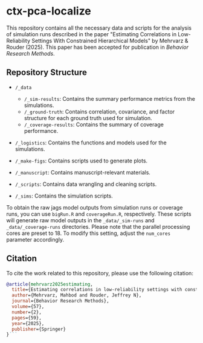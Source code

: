 # ctx-pca-localize

This repository contains all the necessary data and scripts for the analysis of simulation runs described in the paper "Estimating Correlations in Low-Reliability Settings With Constrained Hierarchical Models" by Mehrvarz & Rouder (2025). This paper has been accepted for publication in *Behavior Research Methods*.

## Repository Structure

- `/_data`
  - `/_sim-results`: Contains the summary performance metrics from the simulations.
  - `/_ground-truth`: Contains correlation, covariance, and factor structure for each ground truth used for simulation.
  - `/_coverage-results`: Contains the summary of coverage performance.

- `/_logistics`: Contains the functions and models used for the simulations.

- `/_make-figs`: Contains scripts used to generate plots.

- `/_manuscript`: Contains manuscript-relevant materials.

- `/_scripts`: Contains data wrangling and cleaning scripts.

- `/_sims`: Contains the simulation scripts.

To obtain the raw jags model outputs from simulation runs or coverage runs, you can use `bigRun.R` and `coverageRun.R`, respectively. These scripts will generate raw model outputs in the `_data/_sim-runs` and `_data/_coverage-runs` directories. Please note that the parallel processing cores are preset to 18. To modify this setting, adjust the `num_cores` parameter accordingly.

## Citation

To cite the work related to this repository, please use the following citation:

```bibtex
@article{mehrvarz2025estimating,
  title={Estimating correlations in low-reliability settings with constrained hierarchical models},
  author={Mehrvarz, Mahbod and Rouder, Jeffrey N},
  journal={Behavior Research Methods},
  volume={57},
  number={2},
  pages={59},
  year={2025},
  publisher={Springer}
}```

